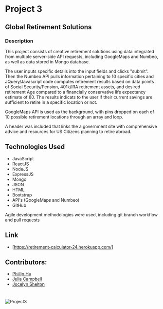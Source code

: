 # Project 3

## Global Retirement Solutions

### Description

This project consists of creative retirement solutions using data integrated from multiple server-side API requests, including GoogleMaps and Numbeo, as well as data stored in Mongo database.

The user inputs specific details into the input fields and clicks "submit". Then the Numbeo API pulls information pertaining to 10 specific cities and JQuery/Javascript code computes retirement results based on data points of Social Security/Pension, 401k/IRA retirement assets, and desired retirement Age compared to a financially conservative life expectancy estimate of 80. The results indicats to the user if their current savings are sufficient to retire in a specific location or not.

GoogleMaps API is used as the background, with pins dropped on each of 10 possible retirement locations through an array and loop.

A header was included that links the a government site with comprehensive advice and resources for US Citizens planning to retire abroad.


## Technologies Used
* JavaScript
* ReactJS
* NodeJS
* ExpressJS
* Mongo
* JSON
* HTML
* Bootstrap
* API's (GoogleMaps and Numbeo)
* GitHub

Agile development methodologies were used, including git branch workflow and pull requests

## Link

- [https://retirement-calculator-24.herokuapp.com/]

## Contributors:

 - [Phillip Hu](https://github.com/ph4044)
 - [Julia Campbell](https://github.com/syliesox)
 - [Jocelyn Shelton](https://github.com/j22shelton)


#

![Project3](https://user-images.githubusercontent.com/47063288/62180526-5c461b80-b31e-11e9-9f42-31b779414e4c.png)

